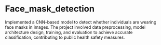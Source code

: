 # Face_mask_detection
Implemented a CNN-based model to detect whether individuals are wearing face masks in images. The project involved data preprocessing, model architecture design, training, and evaluation to achieve accurate classification, contributing to public health safety measures.
